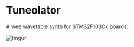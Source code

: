 # Tuneolator

A wee wavetable synth for STM32F103Cx boards.

![Imgur](https://i.imgur.com/Zxr6q0im.png)
